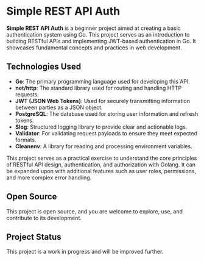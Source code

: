 # Simple REST API Auth

**Simple REST API Auth** is a beginner project aimed at creating a basic authentication system using Go. This project serves as an introduction to building RESTful APIs and implementing JWT-based authentication in Go. It showcases fundamental concepts and practices in web development.

## Technologies Used

- **Go**: The primary programming language used for developing this API.
- **net/http**: The standard library used for routing and handling HTTP requests.
- **JWT (JSON Web Tokens)**: Used for securely transmitting information between parties as a JSON object.
- **PostgreSQL**: The database used for storing user information and refresh tokens.
- **Slog**: Structured logging library to provide clear and actionable logs.
- **Validator**: For validating request payloads to ensure they meet expected formats.
- **Cleanenv**: A library for reading and processing environment variables.

This project serves as a practical exercise to understand the core principles of RESTful API design, authentication, and authorization with Golang. It can be expanded upon with additional features such as user roles, permissions, and more complex error handling. 

## Open Source
This project is open source, and you are welcome to explore, use, and contribute to its development.

## Project Status
This project is a work in progress and will be improved further.
